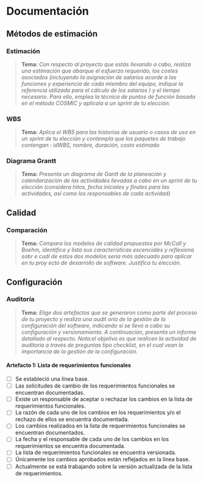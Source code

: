 # Documentación

## Métodos de estimación

### Estimación

> **Tema:** *Con respecto al proyecto que estás llevando a cabo, realiza una estimación que abarque el esfuerzo requerido, los costes asociados (incluyendo la asignación de salarios acorde a las funciones y experiencia de cada miembro del equipo, indique la referencia utilizada para el cálculo de los salarios ) y el tiempo necesario. Para ello, emplea la técnica de puntos de función basada en el método COSMIC y aplícala a un sprint de tu elección.*


### WBS

> **Tema:** *Aplica el WBS para las historias de usuario o casos de uso en un sprint de tu elección y contempla que los paquetes de trabajo contengan : idWBS, nombre, duración, costo estimado*


### Diagrama Grantt
> **Tema:** *Presenta un diagrama de Gantt de la planeación y calendarización de las actividades llevadas a cabo en un sprint de tu elección (considera hitos, fecha iniciales y finales para las actividades, así como los responsables de cada actividad)*

## Calidad

###  Comparación

> **Tema:** *Compara los modelos de calidad propuestos por McCall y Boehm, identifica y lista sus características escenciales y reflexiona sobr e cuál de estos dos modelos sería más adecuado para aplicar en tu proy ecto de desarrollo de software. Justifica tu elección.*

## Configuración

###  Auditoría

> **Tema:** *Elige dos artefactos que se generaron como parte del proceso de tu proyecto y realiza una audit oría de la gestión de la configuración del software, indicando si se llevó a cabo su configuración y versionamiento. A continuación, presenta un informe detallado al respecto. Nota:el objetivo es que realicen la actividad de auditoria a través de preguntas tipo checklist, en el cual vean la importancia de la gestión de la configuración.*

#### Artefacto 1: Lista de requerimientos funcionales

 - [ ] Se estableció una línea base. 
 - [ ] Las solicitudes de cambio de los requerimientos funcionales se encuentran documentadas.
 - [ ] Existe un responsable de aceptar o rechazar los cambios en la lista de requerimientos funcionales. 
 - [ ] La razón de cada uno de los cambios en los requerimientos y/o el rechazo de ellos se encuentra documentada. 
 - [ ] Los cambios realizados en la lista de requerimientos funcionales se encuentran documentados. 
 - [ ] La fecha y el responsable de cada uno de los cambios en los requerimientos se encuentra documentada. 
 - [ ] La lista de requerimientos funcionales se encuentra versionada. 
 - [ ] Únicamente los cambios aprobados están reflejados en la línea base. 
 - [ ] Actualmente se está trabajando sobre la versión actualizada de la lista de requerimientos. 

<!--stackedit_data:
eyJoaXN0b3J5IjpbLTk4ODM2OTQwNywtNTQ2NTU3Mzk5LC03Nz
QzODg2ODcsMTgwODU1NjcyNywxMTUwODk4NjAwLC0xNTE1ODA4
NTM1LC0xODc0MDIxNTQ4LDIyNzg1NTE1OF19
-->
